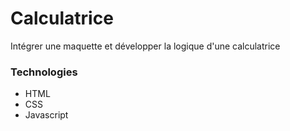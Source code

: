# Calculatrice

Intégrer une maquette et développer la logique d'une calculatrice

### Technologies

- HTML
- CSS
- Javascript
